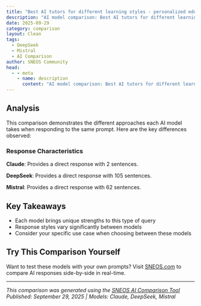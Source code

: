 ```yaml
---
title: "Best AI tutors for different learning styles - personalized education comparison"
description: "AI model comparison: Best AI tutors for different learning styles - personalized education comparison..."
date: 2025-09-29
category: comparison
layout: Clean
tags:
  - DeepSeek
  - Mistral
  - AI Comparison
author: SNEOS Community
head:
  - - meta
    - name: description
      content: "AI model comparison: Best AI tutors for different learning styles - personalized education comparison..."
---
```


<ChatComparison
  title="Best AI tutors for different learning styles - personalized education comparison"
  prompt="Best AI tutors for different learning styles - personalized education comparison"
  :responses='{
    "DeepSeek": "Of course. This is an excellent question that gets to the heart of what makes AI so transformative for education. The \u0022best\u0022 AI tutor isn\u0027t a single tool, but rather the right tool matched to a specific learning style.\n\nHere is a detailed comparison of the best AI tutors, broken down by learning style, with a focus on personalized education.\n\n### The Core Idea: From Tool to Tutor\nTraditional learning tools are one-size-fits-all. AI tutors can dynamically adapt to *how you learn*. The key is to use prompts that guide the AI into the role of your ideal tutor.\n\n---\n\n### AI Tutors for Different Learning Styles\n\n#### 1. For the Visual Learner\n*Learns best with: Images, diagrams, charts, mind maps, and spatial organization.*\n\n| AI Tutor | Why It\u0027s a Great Fit | How to Use It for Personalization (Example Prompts) |\n| :--- | :--- | :--- |\n| **ChatGPT (with GPT-4o)** | **Unbeatable for generating and analyzing images.** It can create diagrams, flowcharts, and visual metaphors on demand. It can also read images you upload. | **\u0022Act as a biology tutor. Explain the process of photosynthesis by creating a mermaid.js flowchart code for me. Then, describe each step in the flowchart visually.\u0022** \u003Cbr\u003E **\u0022I\u0027m uploading a picture of a geometry problem. Solve it, and explain the steps using visual references to the shapes and angles in my image.\u0022** |\n| **Claude (Anthropic)** | Excellent at describing scenes and concepts in rich, detailed visual language. Great for creating text-based visualizations and structured documents. | **\u0022You are my art history tutor. Describe the composition and use of light in Van Gogh\u0027s \u0027The Starry Night\u0027 as if you were walking me through it in a gallery. Be extremely detailed and visual.\u0022** |\n| **Microsoft Copilot** | Integrates with Dall-E 3 for high-quality image generation and is connected to the web for sourcing real diagrams and videos. | **\u0022Help me learn the structure of a cell. Generate a detailed, labeled image of an animal cell. Then, create a quiz based on the image you generated.\u0022** |\n\n**Best Overall for Visual Learners: ChatGPT with GPT-4o** due to its native multi-modal capabilities.\n\n---\n\n#### 2. For the Auditory / Verbal Learner\n*Learns best with: Listening, speaking, discussions, and hearing information explained.*\n\n| AI Tutor | Why It\u0027s a Great Fit | How to Use It for Personalization (Example Prompts) |\n| :--- | :--- | :--- |\n| **ChatGPT (with Voice Mode)** | **The most natural conversational partner.** You can have a real-time, spoken dialogue, perfect for Socratic questioning and debate. | **\u0022Act as my philosophy tutor. Let\u0027s have a conversation about Plato\u0027s Allegory of the Cave. Use the voice mode. Ask me probing questions one by one to help me reach my own conclusions, and I will answer aloud.\u0022** |\n| **Monica.ai / Other TTS Tools** | Many browser extensions can read AI responses aloud, turning any text-based tutor into an auditory one. | **\u0022Explain the concept of supply and demand in economics as if you are a podcast host. Keep the tone engaging and conversational. I will use text-to-speech to listen.\u0022** |\n\n**Best Overall for Auditory Learners: ChatGPT Voice Mode** for its fluid, real-time conversational ability.\n\n---\n\n#### 3. For the Reading/Writing Learner\n*Learns best with: Reading text, taking notes, making lists, and writing essays.*\n\n| AI Tutor | Why It\u0027s a Great Fit | How to Use It for Personalization (Example Prompts) |\n| :--- | :--- | :--- |\n| **Claude (Anthropic)** | **Exceptional with long-form text.** It has a massive context window, making it ideal for uploading textbooks, articles, and your own essays for analysis and summarization. | **\u0022I am uploading my essay on the causes of World War I. Please analyze the structure, thesis, and evidence. Provide a detailed critique and suggest three specific ways to improve the argument\u0027s clarity.\u0022** \u003Cbr\u003E **\u0022Create a detailed study guide from the chapter I uploaded, complete with key terms, bullet-point summaries, and potential essay questions.\u0022** |\n| **Perplexity AI** | Perfect for research-heavy subjects. It finds current, sourced information and presents it in a well-structured, report-like format. | **\u0022I need to write a report on the latest advancements in CRISPR gene editing. Compile a detailed overview with recent sources, and structure it with clear headings and subheadings.\u0022** |\n\n**Best Overall for Reading/Writing Learners: Claude** for its superior ability to process and generate long, coherent documents.\n\n---\n\n#### 4. For the Kinesthetic / \u0022Learning-by-Doing\u0022 Learner\n*Learns best with: Hands-on activities, simulations, practice problems, and real-world applications.*\n\n| AI Tutor | Why It\u0027s a Great Fit | How to Use It for Personalization (Example Prompts) |\n| :--- | :--- | :--- |\n| **ChatGPT (Code Interpreter / Advanced Data Analysis)** | **This is the king of \u0022doing.\u0022** It can run code, solve equations, create data sets, and simulate scenarios based on your parameters. You learn by defining the problem and analyzing the output. | **\u0022You are my physics tutor. I want to understand projectile motion. Let\u0027s run an experiment. Write a Python script that simulates the trajectory of a ball launched at 30 m/s at a 45-degree angle. Plot the graph and help me interpret the results.\u0022** \u003Cbr\u003E **\u0022Generate 10 practice problems for calculus derivatives. Don\u0027t give me the answers; I will solve them first. Then, I will give you my answers for you to check.\u0022** |\n| **All AI Tutors (with the right prompt)** | Any AI can be prompted to create real-world scenarios, case studies, and interactive dialogues. | **\u0022Act as a business strategy simulator. Present me with a business case where a company is losing market share. Ask for my decisions at each step (e.g., marketing, product development) and show me the consequences of my choices.\u0022** |\n\n**Best Overall for Kinesthetic Learners: ChatGPT with Code Interpreter** for its unparalleled ability to create interactive, data-driven simulations.\n\n---\n\n### Head-to-Head Personalized Education Comparison\n\n| Feature | ChatGPT (Plus) | Claude (Pro) | Perplexity AI | Microsoft Copilot |\n| :--- | :--- | :--- | :--- | :--- |\n| **Best For Style** | Multimodal, Kinesthetic, Auditory | Reading/Writing, Logical | Research, Reading/Writing | Visual, General Research |\n| **Personalization Strength** | **Adapts to any style via conversation and tools.** The most versatile. | Deep analysis of your provided texts and ideas. | Curating up-to-date, sourced information for you. | Integrating web search with creative tasks. |\n| **Key Feature for Learning** | Voice Mode, Image Generation/Analysis, Code Execution | Huge context window, superior document Q\u0026A | Source citations, \u0022Focus\u0022 filters (Academic, etc.) | Free, integrated Dall-E 3, web search |\n| **Interaction Style** | Conversational, Instructive, Socratic | Thoughtful, detailed, analytical | Report-like, informative | Helpful, concise, creative |\n| **Cost** | Paid Subscription | Paid Subscription | Freemium | Free |\n\n### How to Get the Most Personalized Tutoring from Any AI\n\nThe tool is only half the battle. Your prompts are what create the personalization.\n\n1.  **Declare the Role:** Start with \u0060\u0022Act as a [Subject] tutor who specializes in teaching [Learning Style] learners.\u0022\u0060\n2.  **State Your Goal:** \u0060\u0022My goal is to understand [Specific Concept].\u0022\u0060\n3.  **Define the Process:** \u0060\u0022Use [Technique: e.g., Socratic questioning, creating a diagram, a real-world example, a practice quiz].\u0022\u0060\n4.  **Provide Context:** \u0060\u0022My current level is [Beginner/Intermediate]. I am struggling with [Specific Problem].\u0022\u0060\n5.  **Iterate:** If the explanation isn\u0027t working, tell the AI! \u0060\u0022That was too abstract. Can you give me a concrete, real-world analogy?\u0022\u0060\n\n**Final Recommendation:**\n\n*   **For the most versatile, all-around personal tutor:** **ChatGPT Plus** is the winner. Its combination of voice, vision, and code execution allows it to adapt to any learning style dynamically.\n*   **For writing-intensive or document-based learning:** **Claude Pro** is unparalleled.\n*   **For a free, powerful, and visual-first option:** **Microsoft Copilot** is an excellent starting point.\n\nThe best strategy is often to **use a combination**. Use Perplexity for research, Claude to analyze your writing, and ChatGPT for interactive practice and verbal explanations. The future of personalized education is a multi-AI approach tailored to your unique mind.",
    "Mistral": "Choosing the best AI tutor for different learning styles involves considering various platforms that offer personalized education. Here\u0027s a comparison of some top AI-driven learning platforms that cater to different learning styles:\n\n### 1. **Duolingo**\n- **Learning Style**: Visual and Auditory\n- **Features**:\n  - Interactive lessons with immediate feedback.\n  - Gamified learning experience.\n  - Personalized learning paths based on user progress.\n  - Available in multiple languages.\n- **Best For**: Language learning, especially for beginners and intermediate learners.\n\n### 2. **Khan Academy**\n- **Learning Style**: Visual, Auditory, and Kinesthetic\n- **Features**:\n  - Video lessons and interactive exercises.\n  - Personalized learning dashboard.\n  - Practice exercises with instant feedback.\n  - Comprehensive coverage of subjects like math, science, and humanities.\n- **Best For**: K-12 education and supplementary learning for various subjects.\n\n### 3. **Carnegie Learning**\n- **Learning Style**: Visual, Auditory, and Kinesthetic\n- **Features**:\n  - Adaptive learning technology.\n  - Interactive simulations and real-world applications.\n  - Personalized learning paths.\n  - Focus on math and science.\n- **Best For**: Students who need a more hands-on approach to learning, especially in STEM subjects.\n\n### 4. **Quizlet**\n- **Learning Style**: Visual and Kinesthetic\n- **Features**:\n  - Flashcards, quizzes, and games.\n  - User-generated content.\n  - Personalized study sets.\n  - Available for a wide range of subjects.\n- **Best For**: Memorization and review, especially for vocabulary and fact-based learning.\n\n### 5. **Coursera**\n- **Learning Style**: Visual and Auditory\n- **Features**:\n  - Video lectures, quizzes, and assignments.\n  - Peer-reviewed projects.\n  - Personalized course recommendations.\n  - Wide range of subjects from top universities and institutions.\n- **Best For**: Higher education and professional development.\n\n### 6. **Socratic by Google**\n- **Learning Style**: Visual and Auditory\n- **Features**:\n  - AI-powered homework help.\n  - Step-by-step explanations.\n  - Personalized learning paths.\n  - Covers a wide range of subjects.\n- **Best For**: Students who need help with homework and understanding concepts.\n\n### 7. **EdX**\n- **Learning Style**: Visual and Auditory\n- **Features**:\n  - Video lectures, quizzes, and assignments.\n  - Interactive labs and simulations.\n  - Personalized course recommendations.\n  - Wide range of subjects from top universities.\n- **Best For**: Higher education and professional development.\n\n### 8. **Brainly**\n- **Learning Style**: Visual and Kinesthetic\n- **Features**:\n  - Crowdsourced homework help.\n  - Interactive Q\u0026A format.\n  - Personalized study tools.\n  - Covers a wide range of subjects.\n- **Best For**: Students who need quick answers and explanations for homework problems.\n\n### 9. **Photomath**\n- **Learning Style**: Visual and Kinesthetic\n- **Features**:\n  - AI-powered math problem solver.\n  - Step-by-step explanations.\n  - Personalized learning paths.\n  - Focus on math.\n- **Best For**: Students who need help with math problems and understanding mathematical concepts.\n\n### 10. **Rosetta Stone**\n- **Learning Style**: Visual and Auditory\n- **Features**:\n  - Immersive language learning.\n  - Speech recognition technology.\n  - Personalized learning paths.\n  - Available in multiple languages.\n- **Best For**: Language learning, especially for beginners and intermediate learners.\n\n### Comparison Summary\n\n| Platform         | Learning Style       | Best For                                  | Features                                                                 |\n|------------------|----------------------|-------------------------------------------|--------------------------------------------------------------------------|\n| Duolingo         | Visual, Auditory     | Language learning                         | Interactive lessons, gamified experience, personalized paths             |\n| Khan Academy    | Visual, Auditory, Kinesthetic | K-12 education, supplementary learning | Video lessons, interactive exercises, personalized dashboard            |\n| Carnegie Learning| Visual, Auditory, Kinesthetic | STEM subjects                             | Adaptive learning, interactive simulations, personalized paths           |\n| Quizlet          | Visual, Kinesthetic  | Memorization, review                      | Flashcards, quizzes, games, personalized study sets                     |\n| Coursera         | Visual, Auditory     | Higher education, professional development | Video lectures, quizzes, peer-reviewed projects, personalized recommendations |\n| Socratic by Google | Visual, Auditory | Homework help, concept understanding    | AI-powered homework help, step-by-step explanations, personalized paths |\n| EdX              | Visual, Auditory     | Higher education, professional development | Video lectures, interactive labs, personalized recommendations           |\n| Brainly          | Visual, Kinesthetic  | Quick answers, explanations               | Crowdsourced homework help, interactive Q\u0026A, personalized study tools    |\n| Photomath        | Visual, Kinesthetic  | Math problems, concepts                   | AI-powered math solver, step-by-step explanations, personalized paths    |\n| Rosetta Stone    | Visual, Auditory     | Language learning                         | Immersive learning, speech recognition, personalized paths                |\n\nEach of these platforms offers unique features that cater to different learning styles, making them suitable for various educational needs."
  }'
  published-date="16:28"
/>

## Analysis

This comparison demonstrates the different approaches each AI model takes when responding to the same prompt. Here are the key differences observed:

### Response Characteristics

**Claude**: Provides a direct response with 2 sentences. 

**DeepSeek**: Provides a direct response with 105 sentences. 

**Mistral**: Provides a direct response with 62 sentences. 

## Key Takeaways

- Each model brings unique strengths to this type of query
- Response styles vary significantly between models
- Consider your specific use case when choosing between these models

## Try This Comparison Yourself

Want to test these models with your own prompts? Visit [SNEOS.com](https://sneos.com) to compare AI responses side-by-side in real-time.

---

*This comparison was generated using the [SNEOS AI Comparison Tool](https://sneos.com)*
*Published: September 29, 2025 | Models: Claude, DeepSeek, Mistral*
